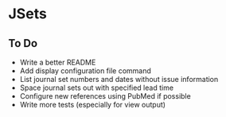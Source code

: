 # JSets

## To Do

* Write a better README
* Add display configuration file command
* List journal set numbers and dates without issue information
* Space journal sets out with specified lead time
* Configure new references using PubMed if possible
* Write more tests (especially for view output)
